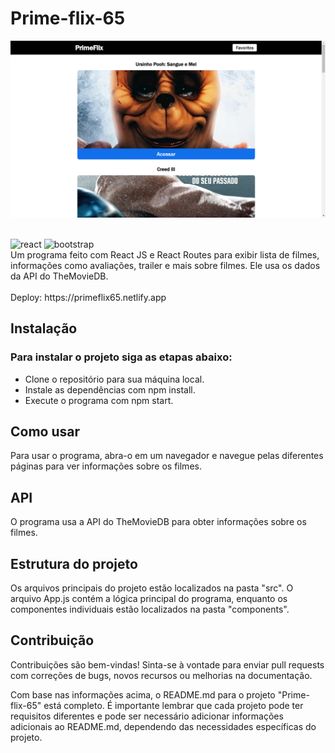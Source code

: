# Prime-flix-65
<img src="./src/assets/Readme.png"/><br>
<div style="display: inline_block"><br/>
    <img alt="react" src="https://img.shields.io/badge/React-20232A?style=for-the-badge&logo=react&logoColor=61DAFB"/>
    <img alt="bootstrap" src="https://img.shields.io/badge/Bootstrap-563D7C?style=for-the-badge&logo=bootstrap&logoColor=white"/>
</div>
Um programa feito com React JS e React Routes para exibir lista de filmes, informações como avaliações, trailer e mais sobre filmes. Ele usa os dados da API do TheMovieDB.
<br><br>
Deploy: https://primeflix65.netlify.app

## Instalação
<h3>Para instalar o projeto siga as etapas abaixo:</h3>
<ul>
  <li>Clone o repositório para sua máquina local.</li>
  <li>Instale as dependências com npm install.</li>
  <li>Execute o programa com npm start.</li>
</ul>

## Como usar
Para usar o programa, abra-o em um navegador e navegue pelas diferentes páginas para ver informações sobre os filmes.

## API
O programa usa a API do TheMovieDB para obter informações sobre os filmes.

## Estrutura do projeto
Os arquivos principais do projeto estão localizados na pasta "src". O arquivo App.js contém a lógica principal do programa, enquanto os componentes individuais estão localizados na pasta "components".

## Contribuição
Contribuições são bem-vindas! Sinta-se à vontade para enviar pull requests com correções de bugs, novos recursos ou melhorias na documentação.

Com base nas informações acima, o README.md para o projeto "Prime-flix-65" está completo. É importante lembrar que cada projeto pode ter requisitos diferentes e pode ser necessário adicionar informações adicionais ao README.md, dependendo das necessidades específicas do projeto.
